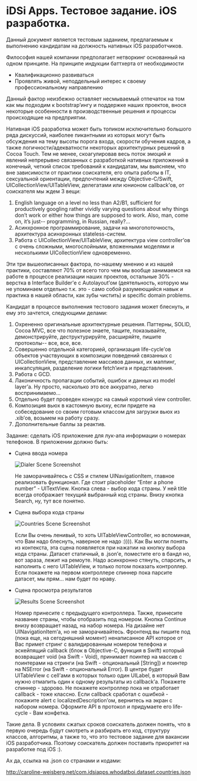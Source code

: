 # iDSi Apps. Тестовое задание. iOS разработка.

Данный документ является тестовым заданием, предлагаемым к выполнению кандидатам на должность нативных iOS разработчиков. 

Философия нашей компании предполагает нетворкинг основанный на одном принципе. На принципе индукции баттхерта от необходимости
- Квалификационно развиваться
- Проявлять живой, неподдельный интерес к своему профессиональному направлению

Данный фактор неизбежно оставляет несмываемый отпечаток на том как мы подходим к bootstrap’ингу и поддержке наших проектов, внося некоторые особенности в производственные решения и процессы происходящие на предприятии.

Нативная iOS разработка может быть топиком исключительно большого ряда дискуссий, наиболее пикантными из которых могут быть обсуждения на тему высоты порога входа, скорости обучения кадров, а также логичности/адекватности некоторых архитектурных решений в Cocoa Touch. Тем не менее, скоагулировав весь поток эмоций и явлений непрерывно связанных с разработкой нативных приложений в конечный, четкий список требований к кандидатам, мы выясняем, что вне зависимости от практики соискателя, его опыта работы в IT, сексуальной ориентации, предпочтений между Objective-C/Swift, UICollectionView/UITableView, делегатами или юнионом callback’ов, от соискателя мы ждем 3 вещи:
1. English language on a level no less than A2/B1, sufficient for productively googling rather vividly varying questions about why things don’t work or either how things are supposed to work. Also, man, come on, it’s just-- programming, in Russian, really?...
2. Асинхронное программирование, задачи на многопоточность, архитектура асинхронных stateless-систем.
3. Работа с UICollectionView/UITableView, архитектура view controller’ов с очень сложными, многослойными, вложенными моделями и несколькими UICollectionView одновременно.

Эти три вышеописанных фактора, по-нашему мнению и из нашей практики, составляют 70% от всего того чем мы вообще занимаемся на работе в процессе реализации наших проектов, остальные 30% - верстка в Interface Builder’е c Autolayout’ом (деятельность, которую мы не упоминаем отдельно т.к. это - само собой разумеющийся навык и практика в нашей области, как зубы чистить) и specific domain problems. 

Кандидат в процессе выполнения тестового задания может блеснуть, и ему это зачтется, следующими делами:
1. Охрененно оригинальные архитектурные решения. Паттерны, SOLID, Cocoa MVC, все что полезное знаете, тащите, показывайте, демонстрируйте, деструктурируйте, расширяйте, пишите протоколы-- все, все, все.
2. Совершенно отдельной категорией, организация life-cycle’ов объектов участвующих в композиции поведений связанных с UICollectionView, представление массивов данных, их маппинг, инкапсуляция, разделение логики fetch’инга и представления.
3. Работа с GCD.
4. Лаконичность пропагации событий, ошибок и данных из model layer’а. Ну просто, насколько это все аккуратно, легко воспринимаемо...
5. Отдельно будет проведен конкурс на самый короткий view controller.
6. Композиция вьюх в кастомную вьюху, если придете на собеседование со своим готовым классом для загрузки вьюх из .xib’ов, возьмем на работу сразу.
7. Дополнительные баллы за реактив.

Задание: сделать iOS приложение для лук-апа информации о номерах телефонов.
В приложении должно быть:

- Сцена ввода номера
 
    ![Dialer Scene Screenshot](/IMG_000.png?raw=true "Dialer Scene Screenshot")

    Не заморачивайтесь с CSS и стилем UINavigationItem, главное реализовать функционал. Где стоит placeholder “Enter a phone number” - UITextView. Кнопка слева - выбор кода страны. У ней title всегда отображает текущий выбранный код страны. Внизу кнопка Search, ну, тут все понятно.

- Сцена выбора кода страны

    ![Countries Scene Screenshot](/IMG_001.png?raw=true "Countries Scene Screenshot")

    Если Вы очень ленивый, то хоть UITableViewController, но вспоминая, что Вам надо блеснуть, наверное не надо :)))). Как Вы могли понять из контекста, эта сцена появляется при нажатии на кнопку выбора кода страны. Датасет статичный, в .json’е, поместите его в бандл но, вот зараза, лежит на ремоуте. Надо асинхронно стянуть, спарсить, и наполнить с него UITableView, и только потом показать контроллер. Если покажете на первом контроллере спиннер пока парсите датасет, мы прям… нам будет по нраву.

- Сцена просмотра результатов

    ![Results Scene Screenshot](/IMG_002.png?raw=true "Results Scene Screenshot")

    Номер принесите с предыдущего контроллера. Также, принесите название страны, чтобы отобразить под номером. Кнопка Continue внизу возвращает назад, на набор номера. На дизайне нет UINavigationItem’а, но не заморачивайтесь. Фронтенд вы пишите под (пока еще, на сегодняшний момент) ненаписанное API которое от Вас примет стринг с валидированным номером телефона и эскейпящий callback (блок в Objective-C, функция в Swift) который возвращает void (на Swift - Void), принимает поинтер на массив с поинтерами на стринги (на Swift - опциональный [String]) и поинтер на NSError (на Swift - опциональный Error). В центре будет UITableView с cell’ами в которых только один UILabel, в который Вам нужно отмапить один к одному результаты из callback’а. Покажете спиннер - здорово. Не покажете контроллер пока не отработает callback - тоже классно. Если callback сработал с ошибкой - покажите alert с localizedDescription’ом, вернитесь на экран с набором номера. Оформите API в протокол и придумаете его life-cycle - Вам конфетка.

Такие дела. В условиях сжатых сроков соискатель должен понять, что в первую очередь будут смотреть и разбирать его код, структуру классов, алгоритмы, а также то, что это тестовое задание для вакансии iOS разработчика. Поэтому соискатель должен поставить приоритет на разработке под iOS :).

Ах да, ссылка на .json со странами и кодами: 

http://caroline-weisberg.net/com.idsiapps.whodatboi.dataset.countries.json

